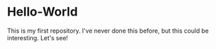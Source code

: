 # Hello-World
This is my first repository.
I've never done this before, but this could be interesting.  Let's see!
